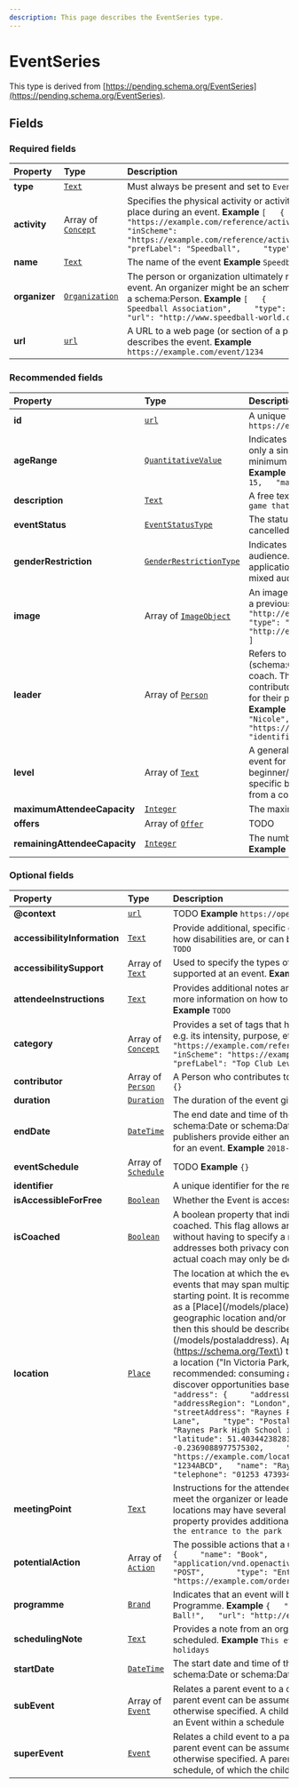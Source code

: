 ```yaml
---
description: This page describes the EventSeries type.
---
```


# EventSeries

This type is derived from [https://pending.schema.org/EventSeries](https://pending.schema.org/EventSeries).

## **Fields**

### **Required fields**

| Property | Type | Description |
| :--- | :--- | :--- |
| **type** |  [`Text`](https://schema.org/Text) |  Must always be present and set to `EventSeries` |
| **activity** |  Array of [`Concept`](https://docs.openactive.io/model/types/concept) |  Specifies the physical activity or activities that will take place during an event.  **Example**  `[   {     "id": "https://example.com/reference/activities#Speedball",     "inScheme": "https://example.com/reference/activities",     "prefLabel": "Speedball",     "type": "Concept"   } ]` |
| **name** |  [`Text`](https://schema.org/Text) |  The name of the event  **Example**  `Speedball` |
| **organizer** |  [`Organization`](https://docs.openactive.io/model/types/organization) |  The person or organization ultimately responsible for an event. An organizer might be an schema:Organization or a schema:Person.  **Example**  `[   {     "name": "Central Speedball Association",     "type": "Organization",     "url": "http://www.speedball-world.com"   } ]` |
| **url** |  [`url`](https://schema.org/url) |  A URL to a web page \(or section of a page\) that describes the event.  **Example**  `https://example.com/event/1234` |

### **Recommended fields**

| Property | Type | Description |
| :--- | :--- | :--- |
| **id** |  [`url`](https://schema.org/url) |  A unique url based identifier for the record  **Example**  `https://example.com/event/1234` |
| **ageRange** |  [`QuantitativeValue`](https://docs.openactive.io/model/types/quantitativevalue) |  Indicates that an event is suitable for a specific age range. If only a single age is specified then this is assumed to be a minimum age. Age ranges can be specified as follows: 18-30  **Example**  `{   "type": "QuantitativeValue",   "minValue": 15,   "maxValue": 60 }` |
| **description** |  [`Text`](https://schema.org/Text) |  A free text description of the event  **Example**  `An fast paced game that incorporates netball, handball and football.` |
| **eventStatus** |  [`EventStatusType`](https://schema.org/EventStatusType) |  The status of an event. Can be used to indicate rescheduled or cancelled events  **Example**  `https://schema.org/EventScheduled` |
| **genderRestriction** |  [`GenderRestrictionType`](https://openactive.io/GenderRestrictionType) |  Indicates that an event is restricted to male, female or a mixed audience. If a gender restriction isn't specified then applications should assume that an event is suitable for a mixed audience  **Example**  `https://openactive.io/Female` |
| **image** |  Array of [`ImageObject`](https://docs.openactive.io/model/types/imageobject) |  An image or photo that depicts the event, e.g. a photo taken at a previous event.  **Example**  `[   {     "thumbnail": "http://example.com/static/image/speedball_thumbnail.jpg",     "type": "ImageObject",     "url": "http://example.com/static/image/speedball_large.jpg"   } ]` |
| **leader** |  Array of [`Person`](https://docs.openactive.io/model/types/person) |  Refers to people \(schema:Person\) or organizations \(schema:Organization\) who will be leading an event. E.g. a coach. This is a more specific role than an organiser or a contributor. The person will need to have given their consent for their personal information to be present in the Open Data.  **Example**  `[   {     "familyName": "Smith",     "givenName": "Nicole",     "id": "https://example.com/locations/1234ABCD/leaders/89",     "identifier": 89,     "type": "Person"   } ]` |
| **level** |  Array of [`Text`](https://github.com/openactive/developer-documentation/tree/997de07697a95bfb22f2df5d2831c570a03e11ce/model/types/ArrayOf/README.md#https://schema.org/Text) |  A general purpose property for specifying the suitability of an event for different participant “levels”. E.g. beginner/intermediate/advanced. Or in the case of martial arts, specific belt requirements. Values should ideally be drawn from a controlled vocabulary.  **Example**  `TODO` |
| **maximumAttendeeCapacity** |  [`Integer`](https://schema.org/Integer) |  The maximum capacity of the Event.  **Example**  `30` |
| **offers** |  Array of [`Offer`](https://docs.openactive.io/model/types/offer) |  TODO |
| **remainingAttendeeCapacity** |  [`Integer`](https://schema.org/Integer) |  The number of places that are still available for the Event.  **Example**  `20` |

### **Optional fields**

| Property | Type | Description |
| :--- | :--- | :--- |
| **@context** |  [`url`](https://schema.org/url) |  TODO  **Example**  `https://openactive.io/` |
| **accessibilityInformation** |  [`Text`](https://schema.org/Text) |  Provide additional, specific documentation for participants about how disabilities are, or can be supported at the Event.  **Example**  `TODO` |
| **accessibilitySupport** |  Array of [`Text`](https://github.com/openactive/developer-documentation/tree/997de07697a95bfb22f2df5d2831c570a03e11ce/model/types/ArrayOf/README.md#https://schema.org/Text) |  Used to specify the types of disabilities or impairments that are supported at an event.  **Example**  `TODO` |
| **attendeeInstructions** |  [`Text`](https://schema.org/Text) |  Provides additional notes and instructions for event attendees. E.g. more information on how to find the event, what to bring, etc.  **Example**  `TODO` |
| **category** |  Array of [`Concept`](https://docs.openactive.io/model/types/concept) |  Provides a set of tags that help categorise and describe an event, e.g. its intensity, purpose, etc.  **Example**  `[   {     "id": "https://example.com/reference/categories#Top%20Club%20Level",     "inScheme": "https://example.com/reference/categories",     "prefLabel": "Top Club Level",     "type": "Concept"   } ]` |
| **contributor** |  Array of [`Person`](https://docs.openactive.io/model/types/person) |  A Person who contributes to the facilitation of the Event.  **Example**  `{}` |
| **duration** |  [`Duration`](https://schema.org/Duration) |  The duration of the event given in \[ISO8601\] format.  **Example**  `PT1H` |
| **endDate** |  [`DateTime`](https://schema.org/DateTime) |  The end date and time of the event. Can be specified as a schema:Date or schema:DateTime  It is recommended that publishers provide either an schema:endDate or a schema:duration for an event.  **Example**  `2018-01-27T12:00:00Z` |
| **eventSchedule** |  Array of [`Schedule`](https://docs.openactive.io/model/types/schedule) |  TODO  **Example**  `{}` |
| **identifier** |  |  A unique identifier for the record  **Example**  `1234` |
| **isAccessibleForFree** |  [`Boolean`](https://schema.org/Boolean) |  Whether the Event is accessible without charge.  **Example**  `true` |
| **isCoached** |  [`Boolean`](https://schema.org/Boolean) |  A boolean property that indicates whether an Event will be coached. This flag allows an Event to be marked as being coached without having to specify a named individual as a coach. This addresses both privacy concerns and also scenarios where the actual coach may only be decided on the day.  **Example**  `true` |
| **location** |  [`Place`](https://docs.openactive.io/model/types/place) |  The location at which the event will take place. Or, in the case of events that may span multiple locations, the initial meeting or starting point.  It is recommended that locations should be specified as a \[Place\]\(/models/place\) complete with a fully described geographic location and/or address. If only an address is available then this should be described as a \[PostalAddress\]\(/models/postaladdress\).  Applications may use \[schema:Text\]\(https://schema.org/Text\) to provide a more general description of a location \("In Victoria Park, near the lake"\), but this is not recommended: consuming applications will be unable to help users discover opportunities based on their location.  **Example**  `{   "address": {     "addressLocality": "New Malden",     "addressRegion": "London",     "postalCode": "NW5 3DU",     "streetAddress": "Raynes Park High School, 46A West Barnes Lane",     "type": "PostalAddress"   },   "description": "Raynes Park High School in London",   "geo": {     "latitude": 51.4034423828125,     "longitude": -0.2369088977575302,     "type": "GeoCoordinates"   },   "id": "https://example.com/locations/1234ABCD",   "identifier": "1234ABCD",   "name": "Raynes Park High School",   "telephone": "01253 473934",   "type": "Place" }` |
| **meetingPoint** |  [`Text`](https://schema.org/Text) |  Instructions for the attendees of an Event about where they should meet the organizer or leader at the start of the event. Some larger locations may have several possible meeting points, so this property provides additional more specific directions.  **Example**  `At the entrance to the park` |
| **potentialAction** |  Array of [`Action`](https://docs.openactive.io/model/types/action) |  The possible actions that a user may make. e.g. Book.  **Example**  `[   {     "name": "Book",     "target": {       "encodingType": "application/vnd.openactive.v1.0+json",       "httpMethod": "POST",       "type": "EntryPoint",       "url": "https://example.com/orders"     },     "type": "Action"   } ]` |
| **programme** |  [`Brand`](https://docs.openactive.io/model/types/brand) |  Indicates that an event will be organised according to a specific Programme.  **Example**  `{   "type": "Brand",   "name": "Play Ball!",   "url": "http://example.org/brand/play-ball" }` |
| **schedulingNote** |  [`Text`](https://schema.org/Text) |  Provides a note from an organizer relating to how this Event is scheduled.  **Example**  `This event doesn't run during school holidays` |
| **startDate** |  [`DateTime`](https://schema.org/DateTime) |  The start date and time of the event. Can be specified as a schema:Date or schema:DateTime.  **Example**  `2018-01-27T12:00:00Z` |
| **subEvent** |  Array of [`Event`](https://docs.openactive.io/model/types/event) |  Relates a parent event to a child event. Properties describing the parent event can be assumed to apply to the child, unless otherwise specified. A child event might be a specific instance of an Event within a schedule |
| **superEvent** |  [`Event`](https://docs.openactive.io/model/types/event) |  Relates a child event to a parent event. Properties describing the parent event can be assumed to apply to the child, unless otherwise specified. A parent event might specify a recurring schedule, of which the child event is one specific instance |

